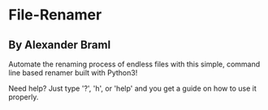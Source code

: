 # File-Renamer

## By Alexander Braml

Automate the renaming process of endless files with this simple, command line based renamer built with Python3!

Need help? Just type '?', 'h', or 'help' and you get a guide on how to use it properly.

